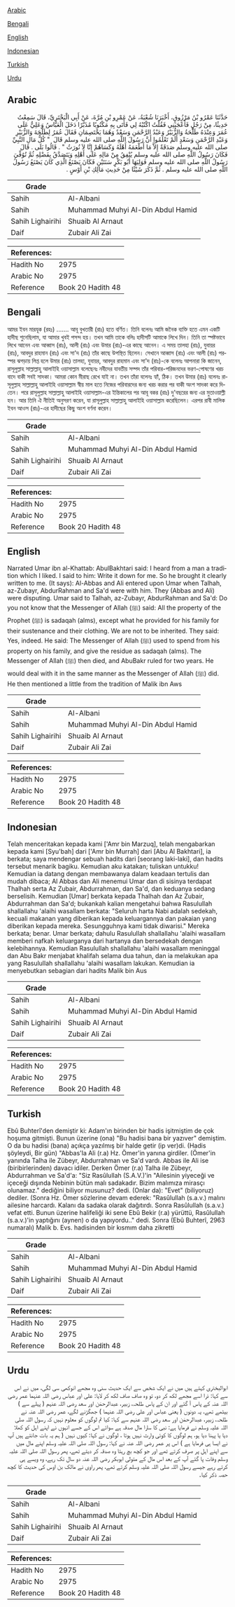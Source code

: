 [Arabic](#arabic)

[Bengali](#bengali)

[English](#english)

[Indonesian](#indonesian)

[Turkish](#turkish)

[Urdu](#urdu)

## Arabic


<div dir="rtl" lang="ar" style={{fontSize:'larger',backgroundColor:'#f8f9fa',padding:20}}>
حَدَّثَنَا عَمْرُو بْنُ مَرْزُوقٍ، أَخْبَرَنَا شُعْبَةُ، عَنْ عَمْرِو بْنِ مُرَّةَ، عَنْ أَبِي الْبَخْتَرِيِّ، قَالَ سَمِعْتُ حَدِيثًا، مِنْ رَجُلٍ فَأَعْجَبَنِي فَقُلْتُ اكْتُبْهُ لِي فَأَتَى بِهِ مَكْتُوبًا مُذَبَّرًا دَخَلَ الْعَبَّاسُ وَعَلِيٌّ عَلَى عُمَرَ وَعِنْدَهُ طَلْحَةُ وَالزُّبَيْرُ وَعَبْدُ الرَّحْمَنِ وَسَعْدٌ وَهُمَا يَخْتَصِمَانِ فَقَالَ عُمَرُ لِطَلْحَةَ وَالزُّبَيْرِ وَعَبْدِ الرَّحْمَنِ وَسَعْدٍ أَلَمْ تَعْلَمُوا أَنَّ رَسُولَ اللَّهِ صلى الله عليه وسلم قَالَ ‏ "‏ كُلُّ مَالِ النَّبِيِّ صلى الله عليه وسلم صَدَقَةٌ إِلاَّ مَا أَطْعَمَهُ أَهْلَهُ وَكَسَاهُمْ إِنَّا لاَ نُورَثُ ‏"‏ ‏.‏ قَالُوا بَلَى ‏.‏ قَالَ فَكَانَ رَسُولُ اللَّهِ صلى الله عليه وسلم يُنْفِقُ مِنْ مَالِهِ عَلَى أَهْلِهِ وَيَتَصَدَّقُ بِفَضْلِهِ ثُمَّ تُوُفِّيَ رَسُولُ اللَّهِ صلى الله عليه وسلم فَوَلِيَهَا أَبُو بَكْرٍ سَنَتَيْنِ فَكَانَ يَصْنَعُ الَّذِي كَانَ يَصْنَعُ رَسُولُ اللَّهِ صلى الله عليه وسلم ‏.‏ ثُمَّ ذَكَرَ شَيْئًا مِنْ حَدِيثِ مَالِكِ بْنِ أَوْسٍ ‏.‏
</div>
<div style={{backgroundColor:'#f8f9fa',padding:20, marginBottom: 10}}><table> <thead> <tr> <th>Grade</th> <th></th> </tr> </thead> <tbody> <tr><td>Sahih</td><td>Al-Albani</td></tr><tr><td>Sahih</td><td>Muhammad Muhyi Al-Din Abdul Hamid</td></tr><tr><td>Sahih Lighairihi</td><td>Shuaib Al Arnaut</td></tr><tr><td>Daif</td><td>Zubair Ali Zai</td></tr></tbody></table><table> <thead> <tr> <th>References:</th> <th></th> </tr> </thead> <tbody><tr><td>Hadith No</td><td>2975</td></tr><tr><td>Arabic No</td><td>2975</td></tr><tr><td>Reference</td><td>Book 20 Hadith 48</td></tr></tbody></table></div>

## Bengali


<div dir="ltr" lang="bn" style={{fontSize:'larger',backgroundColor:'#f8f9fa',padding:20}}>
আমর ইবন মারযূক (রহঃ) ....... আবূ বুখতারী (রাঃ) হতে বর্ণিত। তিনি বলেনঃ আমি জনৈক ব্যক্তি হতে এমন একটি হাদীছ শুনেছিলাম, যা আমার খুবই পসন্দ হয়। তখন আমি তাকে বলিঃ হাদীসটি আমাকে লিখে দিন। তিনি তা স্পষ্টভাবে লিখে আনেন এবং আব্বাস (রাঃ), আলী (রাঃ) এবং উমার (রাঃ)-এর কাছে আনেন। এ সময় তালহা (রাঃ), যুবায়র (রাঃ), আবদুর রাহমান (রাঃ) এবং সা'দ (রাঃ) তাঁর কাছে উপস্থিত ছিলেন। সেখানে আব্বাস (রাঃ) এবং আলী (রাঃ) পরস্পর ঝগড়ায় লিপ্ত হলে উমার (রাঃ) তালহা, যুবায়র, আবদুর রাহমান এবং সা'দ (রাঃ)-কে বলেনঃ আপনারা কি জানেন, রাসূলুল্লাহ সাল্লাল্লাহু আলাইহি ওয়াসাল্লাম বলেছেনঃ নবীদের যাবতীয় সম্পদ তাঁর পরিবার-পরিজনদের ভরণ-পোষণের খরচ বাদে বাকী সবই সাদকা। আমরা কোন মীরাছ রেখে যাই না। তখন তাঁরা বলেনঃ হ্যাঁ, ঠিক। তখন উমার (রাঃ) বলেনঃ রাসূলুল্লাহ সাল্লাল্লাহু আলাইহি ওয়াসাল্লাম স্বীয় মাল হতে নিজের পরিবারদের জন্য খরচ করার পর বাকী অংশ সাদকা করে দিতেন। পরে রাসূলুল্লাহ সাল্লাল্লাহু আলাইহি ওয়াসাল্লাম-এর ইন্তিকালের পর আবূ বকর (রাঃ) দু'বছরের জন্য এর মুতাওয়াল্লী হন। আর তিনি ঐ নীতিই অনুসরণ করেন, যা রাসূলুল্লাহ সাল্লাল্লাহু আলাইহি ওয়াসাল্লাম করেছিলেন। এরপর রাবী মালিক ইবন আওস (রাঃ)-এর হাদীছের কিছু অংশ বর্ণনা করেন।
</div>
<div style={{backgroundColor:'#f8f9fa',padding:20, marginBottom: 10}}><table> <thead> <tr> <th>Grade</th> <th></th> </tr> </thead> <tbody> <tr><td>Sahih</td><td>Al-Albani</td></tr><tr><td>Sahih</td><td>Muhammad Muhyi Al-Din Abdul Hamid</td></tr><tr><td>Sahih Lighairihi</td><td>Shuaib Al Arnaut</td></tr><tr><td>Daif</td><td>Zubair Ali Zai</td></tr></tbody></table><table> <thead> <tr> <th>References:</th> <th></th> </tr> </thead> <tbody><tr><td>Hadith No</td><td>2975</td></tr><tr><td>Arabic No</td><td>2975</td></tr><tr><td>Reference</td><td>Book 20 Hadith 48</td></tr></tbody></table></div>

## English


<div dir="ltr" lang="en" style={{fontSize:'larger',backgroundColor:'#f8f9fa',padding:20}}>
Narrated Umar ibn al-Khattab: AbulBakhtari said: I heard from a man a tradition which I liked. I said to him: Write it down for me. So he brought it clearly written to me. (It says): Al-Abbas and Ali entered upon Umar when Talhah, az-Zubayr, AbdurRahman and Sa'd were with him. They (Abbas and Ali) were disputing. Umar said to Talhah, az-Zubayr, AbdurRahman and Sa'd: Do you not know that the Messenger of Allah (ﷺ) said: All the property of the Prophet (ﷺ) is sadaqah (alms), except what he provided for his family for their sustenance and their clothing. We are not to be inherited. They said: Yes, indeed. He said: The Messenger of Allah (ﷺ) used to spend from his property on his family, and give the residue as sadaqah (alms). The Messenger of Allah (ﷺ) then died, and AbuBakr ruled for two years. He would deal with it in the same manner as the Messenger of Allah (ﷺ) did. He then mentioned a little from the tradition of Malik ibn Aws
</div>
<div style={{backgroundColor:'#f8f9fa',padding:20, marginBottom: 10}}><table> <thead> <tr> <th>Grade</th> <th></th> </tr> </thead> <tbody> <tr><td>Sahih</td><td>Al-Albani</td></tr><tr><td>Sahih</td><td>Muhammad Muhyi Al-Din Abdul Hamid</td></tr><tr><td>Sahih Lighairihi</td><td>Shuaib Al Arnaut</td></tr><tr><td>Daif</td><td>Zubair Ali Zai</td></tr></tbody></table><table> <thead> <tr> <th>References:</th> <th></th> </tr> </thead> <tbody><tr><td>Hadith No</td><td>2975</td></tr><tr><td>Arabic No</td><td>2975</td></tr><tr><td>Reference</td><td>Book 20 Hadith 48</td></tr></tbody></table></div>

## Indonesian


<div dir="ltr" lang="id" style={{fontSize:'larger',backgroundColor:'#f8f9fa',padding:20}}>
Telah menceritakan kepada kami ['Amr bin Marzuq], telah mengabarkan kepada kami [Syu'bah] dari ['Amr bin Murrah] dari [Abu Al Bakhtari], ia berkata; saya mendengar sebuah hadits dari [seorang laki-laki], dan hadits tersebut menarik bagiku. Kemudian aku katakan; tuliskan untukku! Kemudian ia datang dengan membawanya dalam keadaan tertulis dan mudah dibaca; Al Abbas dan Ali menemui Umar dan di sisinya terdapat Thalhah serta Az Zubair, Abdurrahman, dan Sa'd, dan keduanya sedang berselisih. Kemudian [Umar] berkata kepada Thalhah dan Az Zubair, Abdurrahman dan Sa'd; bukankah kalian mengetahui bahwa Rasulullah shallallahu 'alaihi wasallam berkata: "Seluruh harta Nabi adalah sedekah, kecuali makanan yang diberikan kepada keluargannya dan pakaian yang diberikan kepada mereka. Sesungguhnya kami tidak diwarisi." Mereka berkata; benar. Umar berkata; dahulu Rasulullah shallallahu 'alaihi wasallam memberi nafkah keluarganya dari hartanya dan bersedekah dengan kelebihannya. Kemudian Rasulullah shallallahu 'alaihi wasallam meninggal dan Abu Bakr menjabat khalifah selama dua tahun, dan ia melakukan apa yang Rasulullah shallallahu 'alaihi wasallam lakukan. Kemudian ia menyebutkan sebagian dari hadits Malik bin Aus
</div>
<div style={{backgroundColor:'#f8f9fa',padding:20, marginBottom: 10}}><table> <thead> <tr> <th>Grade</th> <th></th> </tr> </thead> <tbody> <tr><td>Sahih</td><td>Al-Albani</td></tr><tr><td>Sahih</td><td>Muhammad Muhyi Al-Din Abdul Hamid</td></tr><tr><td>Sahih Lighairihi</td><td>Shuaib Al Arnaut</td></tr><tr><td>Daif</td><td>Zubair Ali Zai</td></tr></tbody></table><table> <thead> <tr> <th>References:</th> <th></th> </tr> </thead> <tbody><tr><td>Hadith No</td><td>2975</td></tr><tr><td>Arabic No</td><td>2975</td></tr><tr><td>Reference</td><td>Book 20 Hadith 48</td></tr></tbody></table></div>

## Turkish


<div dir="ltr" lang="tr" style={{fontSize:'larger',backgroundColor:'#f8f9fa',padding:20}}>
Ebû Buhterî'den demiştir ki: Adam'ın birinden bir hadis işitmiştim de çok hoşuma gitmişti. Bunun üzerine (ona) "Bu hadisi bana bir yazıver" demiştim. O da bu hadisi (bana) açıkça yazılmış bir halde getir (ip ver)di. (Hadis şöyleydi, Bir gün) "Abbas'la Ali (r.a) Hz. Ömer'in yanına girdiler. (Ömer'in yanında Talha ile Zübeyr, Abdurrahman ve Sa'd vardı. Abbas ile Ali ise (biribirlerinden) davacı idiler. Derken Ömer (r.a) Talha ile Zübeyr, Abdurrahman ve Sa'd'a: "Siz Rasûlullah (S.A.V.)'in "Ailesinin yiyeceği ve içeceği dışında Nebinin bütün malı sadakadır. Bizim malımıza mirasçı olunamaz." dediğini biliyor musunuz? dedi. (Onlar da): "Evet" (biliyoruz) dediler. (Sonra Hz. Ömer sözlerine devam ederek: "Rasûlullah (s.a.v.) malını ailesine harcardı. Kalanı da sadaka olarak dağıtırdı. Sonra Rasûlullah (s.a.v.) vefat etti. Bunun üzerine halifeliği iki sene Ebû Bekir (r.a) yürüttü, Rasûlullah (s.a.v.)'in yaptığını (aynen) o da yapıyordu.." dedi. Sonra (Ebû Buhterî, 2963 numaralı) Malik b. Evs. hadisinden bir kısmım daha zikretti
</div>
<div style={{backgroundColor:'#f8f9fa',padding:20, marginBottom: 10}}><table> <thead> <tr> <th>Grade</th> <th></th> </tr> </thead> <tbody> <tr><td>Sahih</td><td>Al-Albani</td></tr><tr><td>Sahih</td><td>Muhammad Muhyi Al-Din Abdul Hamid</td></tr><tr><td>Sahih Lighairihi</td><td>Shuaib Al Arnaut</td></tr><tr><td>Daif</td><td>Zubair Ali Zai</td></tr></tbody></table><table> <thead> <tr> <th>References:</th> <th></th> </tr> </thead> <tbody><tr><td>Hadith No</td><td>2975</td></tr><tr><td>Arabic No</td><td>2975</td></tr><tr><td>Reference</td><td>Book 20 Hadith 48</td></tr></tbody></table></div>

## Urdu


<div dir="rtl" lang="ur" style={{fontSize:'larger',backgroundColor:'#f8f9fa',padding:20}}>
ابوالبختری کہتے ہیں میں نے ایک شخص سے ایک حدیث سنی وہ مجھے انوکھی سی لگی، میں نے اس سے کہا: ذرا اسے مجھے لکھ کر دو، تو وہ صاف صاف لکھ کر لایا: علی اور عباس رضی اللہ عنہما عمر رضی اللہ عنہ کے پاس آ گئے اور ان کے پاس طلحہ، زبیر، عبدالرحمٰن اور سعد رضی اللہ عنہم ( پہلے سے ) بیٹھے تھے، یہ دونوں ( یعنی عباس اور علی رضی اللہ عنہما ) جھگڑنے لگے، عمر رضی اللہ عنہ نے طلحہ، زبیر، عبدالرحمٰن اور سعد رضی اللہ عنہم سے کہا: کیا تم لوگوں کو معلوم نہیں کہ رسول اللہ صلی اللہ علیہ وسلم نے فرمایا ہے: نبی کا سارا مال صدقہ ہے سوائے اس کے جسے انہوں نے اپنے اہل کو کھلا دیا یا پہنا دیا ہو، ہم لوگوں کا کوئی وارث نہیں ہوتا ، لوگوں نے کہا: کیوں نہیں ( ہم یہ بات جانتے ہیں آپ نے ایسا ہی فرمایا ہے ) اس پر عمر رضی اللہ عنہ نے کہا: رسول اللہ صلی اللہ علیہ وسلم اپنے مال میں سے اپنے اہل پر صرف کرتے تھے اور جو کچھ بچ رہتا وہ صدقہ کر دیتے تھے، پھر رسول اللہ صلی اللہ علیہ وسلم وفات پا گئے آپ کے بعد اس مال کے متولی ابوبکر رضی اللہ عنہ دو سال تک رہے، وہ ویسے ہی کرتے رہے جیسے رسول اللہ صلی اللہ علیہ وسلم کرتے تھے، پھر راوی نے مالک بن اوس کی حدیث کا کچھ حصہ ذکر کیا۔
</div>
<div style={{backgroundColor:'#f8f9fa',padding:20, marginBottom: 10}}><table> <thead> <tr> <th>Grade</th> <th></th> </tr> </thead> <tbody> <tr><td>Sahih</td><td>Al-Albani</td></tr><tr><td>Sahih</td><td>Muhammad Muhyi Al-Din Abdul Hamid</td></tr><tr><td>Sahih Lighairihi</td><td>Shuaib Al Arnaut</td></tr><tr><td>Daif</td><td>Zubair Ali Zai</td></tr></tbody></table><table> <thead> <tr> <th>References:</th> <th></th> </tr> </thead> <tbody><tr><td>Hadith No</td><td>2975</td></tr><tr><td>Arabic No</td><td>2975</td></tr><tr><td>Reference</td><td>Book 20 Hadith 48</td></tr></tbody></table></div>